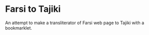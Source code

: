 # Farsi to Tajiki
An attempt to make a transliterator of Farsi web page to Tajiki with a bookmarklet.
